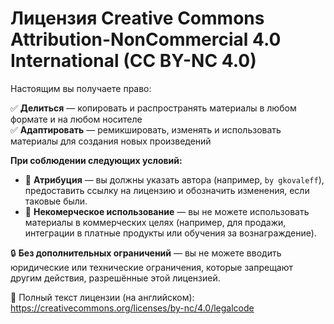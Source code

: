 # Лицензия Creative Commons Attribution-NonCommercial 4.0 International (CC BY-NC 4.0)

Настоящим вы получаете право:

✅ **Делиться** — копировать и распространять материалы в любом формате и на любом носителе  
✅ **Адаптировать** — ремикшировать, изменять и использовать материалы для создания новых произведений

**При соблюдении следующих условий:**

- 📌 **Атрибуция** — вы должны указать автора (например, `by gkovaleff`), предоставить ссылку на лицензию и обозначить изменения, если таковые были.
- 🚫 **Некомерческое использование** — вы не можете использовать материалы в коммерческих целях (например, для продажи, интеграции в платные продукты или обучения за вознаграждение).

🔒 **Без дополнительных ограничений** — вы не можете вводить юридические или технические ограничения, которые запрещают другим действия, разрешённые этой лицензией.

📄 Полный текст лицензии (на английском): https://creativecommons.org/licenses/by-nc/4.0/legalcode
